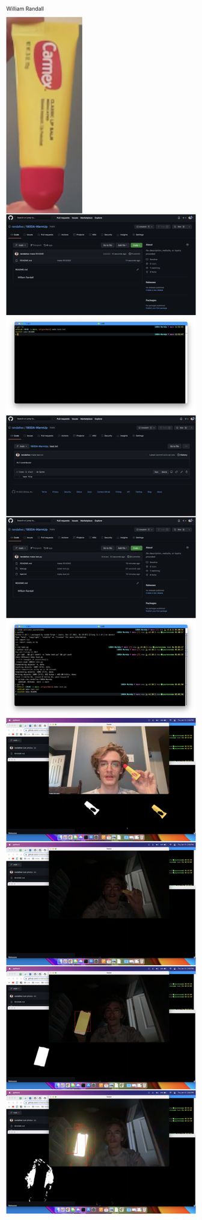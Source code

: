 William Randall

![](carmex.png)
![](task1.png)
![](task2.1.png)
![](task2.png)
![](task3.1.png)
![](task3.png)
![](task4.1.png)
![](task4.2.png)
![](task4.31.png)
![](task4.32.png)
